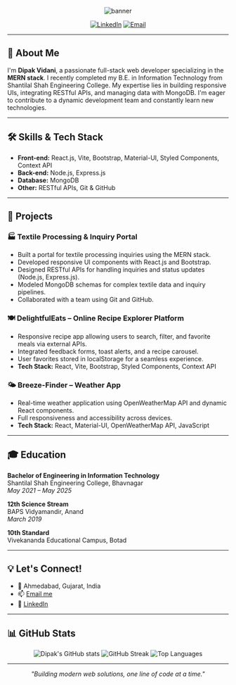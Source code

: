<!-- Banner/Header (Optional) -->
<p align="center">
  <img src="https://capsule-render.vercel.app/api?type=waving&color=0:6dd5ed,100:2193b0&height=140&section=header&text=Hi,%20I'm%20Dipak%20Vidani!&fontSize=32&fontAlign=50&fontColor=ffffff" alt="banner" />
</p>

<p align="center">
  <a href="https://www.linkedin.com/in/dipak-vidani-b546492b4"><img src="https://img.shields.io/badge/LinkedIn-Connect-blue?logo=linkedin" alt="LinkedIn"></a>
  <a href="mailto:dipakvidani123@gmail.com"><img src="https://img.shields.io/badge/Email-dipakvidani123@gmail.com-red?logo=gmail" alt="Email"></a>
</p>

---

## 👋 About Me

I'm **Dipak Vidani**, a passionate full-stack web developer specializing in the **MERN stack**. I recently completed my B.E. in Information Technology from Shantilal Shah Engineering College. My expertise lies in building responsive UIs, integrating RESTful APIs, and managing data with MongoDB. I'm eager to contribute to a dynamic development team and constantly learn new technologies.

---

## 🛠️ Skills & Tech Stack

- **Front-end:** React.js, Vite, Bootstrap, Material-UI, Styled Components, Context API
- **Back-end:** Node.js, Express.js
- **Database:** MongoDB
- **Other:** RESTful APIs, Git & GitHub

---

## 🚀 Projects

### 🏭 Textile Processing & Inquiry Portal
- Built a portal for textile processing inquiries using the MERN stack.
- Developed responsive UI components with React.js and Bootstrap.
- Designed RESTful APIs for handling inquiries and status updates (Node.js, Express.js).
- Modeled MongoDB schemas for complex textile data and inquiry pipelines.
- Collaborated with a team using Git and GitHub.

### 🍽️ DelightfulEats – Online Recipe Explorer Platform
- Responsive recipe app allowing users to search, filter, and favorite meals via external APIs.
- Integrated feedback forms, toast alerts, and a recipe carousel.
- User favorites stored in localStorage for a seamless experience.
- **Tech Stack:** React, Vite, Bootstrap, Styled Components, Context API

### 🌤️ Breeze-Finder – Weather App
- Real-time weather application using OpenWeatherMap API and dynamic React components.
- Full responsiveness and accessibility across devices.
- **Tech Stack:** React, Material-UI, OpenWeatherMap API, JavaScript

---

## 🎓 Education

**Bachelor of Engineering in Information Technology**  
Shantilal Shah Engineering College, Bhavnagar  
_May 2021 – May 2025_

**12th Science Stream**  
BAPS Vidyamandir, Anand  
_March 2019_

**10th Standard**  
Vivekananda Educational Campus, Botad

---

## 💡 Let's Connect!

- 📍 Ahmedabad, Gujarat, India
- 📫 [Email me](mailto:dipakvidani123@gmail.com)
- 💼 [LinkedIn](https://www.linkedin.com/in/dipak-vidani-b546492b4)

---

## 📊 GitHub Stats

<p align="center">
  <img src="https://github-readme-stats.vercel.app/api?username=dipakvidani&show_icons=true&theme=react" alt="Dipak's GitHub stats" />
  <img src="https://github-readme-streak-stats.herokuapp.com/?user=dipakvidani&theme=react" alt="GitHub Streak" />
  <img src="https://github-readme-stats.vercel.app/api/top-langs/?username=dipakvidani&layout=compact&theme=react" alt="Top Languages" />
</p>

---

<p align="center">
  <em>"Building modern web solutions, one line of code at a time."</em>
</p>
